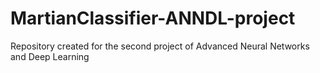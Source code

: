 # MartianClassifier-ANNDL-project
Repository created for the second project of Advanced Neural Networks and Deep Learning
